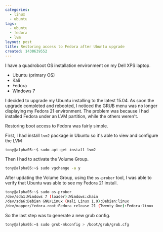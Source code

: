 ```yaml
---
categories:
  - linux
  - ubuntu
tags:
  - ubuntu
  - fedora
  - lvm
layout: post
title: Restoring access to Fedora after Ubuntu upgrade
created: 1430639552
---
```


I have a quadroboot OS installation environment on my Dell XPS laptop.

* Ubuntu (primary OS)
* Kali
* Fedora
* Windows 7

I decided to upgrade my Ubuntu installing to the latest 15.04. As soon the upgrade completed and rebooted, I noticed the GRUB menu was no longer displaying my Fedora 21 environment. The problem was because I had installed Fedora under an LVM partition, while the others weren't. 

Restoring boot access to Fedora was fairly simple. 

First, I had install `lvm2` package in Ubuntu so it's able to view and configure the LVM

```bash
tony@alpha05:~$ sudo apt-get install lvm2
```

Then I had to activate the Volume Group.

```bash
tony@alpha05:~$ sudo vgchange -a y
```

After updating the Volume Group, using the `os-prober` tool, I was able to verify that Ubuntu was able to see my Fedora 21 install.

```bash
tony@alpha05:~$ sudo os-prober
/dev/sda1:Windows 7 (loader):Windows:chain
/dev/sda6:Debian GNU/Linux (Kali Linux 1.0):Debian:linux
/dev/mapper/fedora-root:Fedora release 21 (Twenty One):Fedora:linux
```

So the last step was to generate a new grub config.

```bash
tony@alpha05:~$ sudo grub-mkconfig > /boot/grub/grub.cfg 
```

